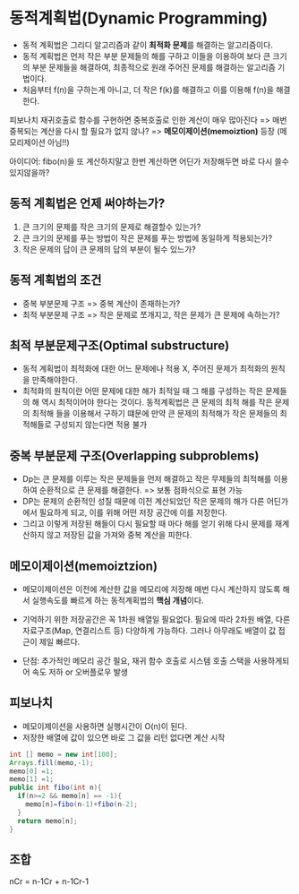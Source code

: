 # 동적계획법(Dynamic Programming)

- 동적 계획법은 그리디 알고리즘과 같이 **최적화 문제**를 해결하는 알고리즘이다.
- 동적 계획법은 먼저 작은 부분 문제들의 해를 구하고 이들을 이용하여 보다 큰 크기의 부분 문제들을 해결하여, 최종적으로 원래 주어진 문제를 해결하는 알고리즘 기법이다.
- 처음부터 f(n)을 구하는게 아니고, 더 작은 f(k)를 해결하고 이를 이용해 f(n)을 해결한다.

피보나치 재귀호출로 함수를 구현하면 중복호출로 인한 계산이 매우 많아진다 => 매번 중복되는 계산을 다시 할 필요가 없지 않나? => **메모이제이션(memoiztion)** 등장 (메모리제이션 아님!!)

아이디어: fibo(n)을 또 계산하지말고 한번 계산하면 어딘가 저장해두면 바로 다시 쓸수있지않을까?

## 동적 계획법은 언제 써야하는가?

1. 큰 크기의 문제를 작은 크기의 문제로 해결할수 있는가?
2. 큰 크기의 문제를 푸는 방법이 작은 문제를 푸는 방법에 동일하게 적용되는가?
3. 작은 문제의 답이 큰 문제의 답의 부분이 될수 있느가?

## 동적 계획법의 조건

- 중복 부분문제 구조 => 중복 계산이 존재하는가?
- 최적 부분문제 구조 => 작은 문제로 쪼개지고, 작은 문제가 큰 문제에 속하는가?

## 최적 부분문제구조(Optimal substructure)

- 동적 계획법이 최적화에 대한 어느 문제에나 적용 X, 주어진 문제가 최적화의 원칙을 만족해야한다.
- 최적화의 원칙이란 어떤 문제에 대한 해가 최적일 때 그 해를 구성하는 작은 문제들의 해 역시 최적이어야 한다는 것이다. 동적계획법은 큰 문제의 최적 해를 작은 문제의 최적해 들을 이용해서 구하기 떄문에 만약 큰 문제의 최적해가 작은 문제들의 최적해들로 구성되지 않는다면 적용 불가

## 중복 부분문제 구조(Overlapping subproblems)

- Dp는 큰 문제를 이루는 작은 문제들을 먼저 해결하고 작은 무제들의 최적해를 이용하여 순환적으로 큰 문제를 해결한다. => 보통 점화식으로 표현 가능
- DP는 문제의 순환적인 성질 때문에 이전 계산되었던 작은 문제의 해가 다른 어딘가에서 필요하게 되고, 이를 위해 어떤 저장 공간에 이를 저장한다.
- 그리고 이렇게 저장된 해들이 다시 필요할 때 마다 해를 얻기 위해 다시 문제를 재계산하지 않고 저장된 값을 가져와 중복 계산을 피한다.

## 메모이제이션(memoiztzion)

- 메모이제이션은 이전에 계산한 값을 메모리에 저장해 매번 다시 계산하지 않도록 해서 실행속도를 빠르게 하는 동적계획법의 **핵심 개념**이다.
- 기억하기 위한 저장공간은 꼭 1차원 배열일 필요없다. 필요에 따라 2차원 배열, 다른 자료구조(Map, 연결리스트 등) 다양하게 가능하다. 그러나 아무래도 배열이 값 접근이 제일 빠르다.

- 단점: 추가적인 메모리 공간 필요, 재귀 함수 호출로 시스템 호출 스택을 사용하게되어 속도 저하 or 오버플로우 발생

## 피보나치

- 메모이제이션을 사용하면 실행시간이 O(n)이 된다.
- 저장한 배열에 값이 있으면 바로 그 값을 리턴 없다면 계산 시작

```java
int [] memo = new int[100];
Arrays.fill(memo,-1);
memo[0] =1;
memo[1] =1;
public int fibo(int n){
  if(n>=2 && memo[n] == -1){
    memo[n]=fibo(n-1)+fibo(n-2);
  }
  return memo[n];
}

```

## 조합

nCr = n-1Cr + n-1Cr-1
